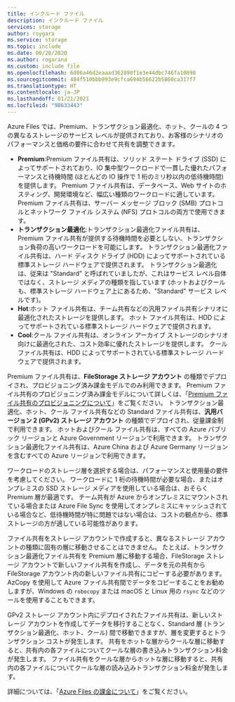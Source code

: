 ```yaml
---
title: インクルード ファイル
description: インクルード ファイル
services: storage
author: roygara
ms.service: storage
ms.topic: include
ms.date: 08/28/2020
ms.author: rogarana
ms.custom: include file
ms.openlocfilehash: 6d06a46d2eaaad362890f1e3e44dbc746fa10898
ms.sourcegitcommit: 484f510bbb093e9cfca694b56622b5860ca317f7
ms.translationtype: HT
ms.contentlocale: ja-JP
ms.lasthandoff: 01/21/2021
ms.locfileid: "98633443"
---
```

Azure Files では、Premium、トランザクション最適化、ホット、クールの 4 つの異なるストレージのサービス レベルが提供されており、お客様のシナリオのパフォーマンスと価格の要件に合わせて共有を調整できます。

- **Premium**:Premium ファイル共有は、ソリッド ステート ドライブ (SSD) によってサポートされており、IO 集中型ワークロードで一貫した優れたパフォーマンスと待機時間 (ほとんどの IO 操作で 1 桁のミリ秒以内の低待機時間) を提供します。 Premium ファイル共有は、データベース、Web サイトのホスティング、開発環境など、幅広い種類のワークロードに適しています。 Premium ファイル共有は、サーバー メッセージ ブロック (SMB) プロトコルとネットワーク ファイル システム (NFS) プロトコルの両方で使用できます。
- **トランザクション最適化**:トランザクション最適化ファイル共有は、Premium ファイル共有が提供する待機時間を必要としない、トランザクション負荷の高いワークロードを可能にします。 トランザクション最適化ファイル共有は、ハード ディスク ドライブ (HDD) によってサポートされている標準ストレージ ハードウェアで提供されます。 トランザクション最適化は、従来は "Standard" と呼ばれていましたが、これはサービス レベル自体ではなく、ストレージ メディアの種類を指しています (ホットおよびクールも、標準ストレージ ハードウェア上にあるため、"Standard" サービス レベルです)。
- **Hot**:ホット ファイル共有は、チーム共有などの汎用ファイル共有シナリオに最適化されたストレージを提供します。 ホット ファイル共有は、HDD によってサポートされている標準ストレージ ハードウェアで提供されます。
- **Cool**:クール ファイル共有は、オンライン アーカイブ ストレージのシナリオ向けに最適化された、コスト効率に優れたストレージを提供します。 クール ファイル共有は、HDD によってサポートされている標準ストレージ ハードウェアで提供されます。

Premium ファイル共有は、**FileStorage ストレージ アカウント** の種類でデプロイされ、プロビジョニング済み課金モデルでのみ利用できます。 Premium ファイル共有のプロビジョニング済み課金モデルについて詳しくは、「[Premium ファイル共有のプロビジョニングについて](../articles/storage/files/understanding-billing.md#provisioned-model)」をご覧ください。 トランザクション最適化、ホット、クール ファイル共有などの Standard ファイル共有は、**汎用バージョン 2 (GPv2) ストレージ アカウント** の種類でデプロイされ、従量課金制で利用できます。 ホットおよびクール ファイル共有は、すべての Azure パブリック リージョンと Azure Government リージョンで利用できます。 トランザクション最適化ファイル共有は、Azure China および Azure Germany リージョンを含むすべての Azure リージョンで利用できます。

ワークロードのストレージ層を選択する場合は、パフォーマンスと使用量の要件を考慮してください。 ワークロードに 1 桁の待機時間が必要な場合、またはオンプレミスの SSD ストレージ メディアを使用している場合は、おそらく Premium 層が最適です。 チーム共有が Azure からオンプレミスにマウントされている場合または Azure File Sync を使用してオンプレミスにキャッシュされている場合など、低待機時間が特に問題ではない場合は、コストの観点から、標準ストレージの方が適している可能性があります。

ファイル共有をストレージ アカウントで作成すると、異なるストレージ アカウントの種類に固有の層に移動させることはできません。 たとえば、トランザクション最適化ファイル共有を Premium 層に移動する場合、FileStorage ストレージ アカウントで新しいファイル共有を作成し、データを元の共有から FileStorage アカウント内の新しいファイル共有にコピーする必要があります。 AzCopy を使用して Azure ファイル共有間でデータをコピーすることをお勧めしますが、Windows の `robocopy` または macOS と Linux 用の `rsync` などのツールを使用することもできます。 

GPv2 ストレージ アカウント内にデプロイされたファイル共有は、新しいストレージ アカウントを作成してデータを移行することなく、Standard 層 (トランザクション最適化、ホット、クール) 間で移動できますが、層を変更するとトランザクション コストが発生します。 共有をホットな層からクールな層に移動すると、共有内の各ファイルについてクールな層の書き込みトランザクション料金が発生します。 ファイル共有をクールな層からホットな層に移動すると、共有内の各ファイルについてクールな層の読み込みトランザクション料金が発生します。

詳細については、「[Azure Files の課金について](../articles/storage/files/understanding-billing.md)」をご覧ください。